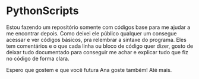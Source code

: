 # PythonScripts

Estou fazendo um repositório somente com códigos base para me ajudar a me encontrar depois. 
Como deixei ele público qualquer um consegue acessar e ver códigos básicos, pra relembrar a sintaxe do programa.
Eles tem comentários e o que cada linha ou bloco de código quer dizer, gosto de deixar tudo documentado para conseguir me achar e explicar tudo que fiz no código de forma clara.

Espero que gostem e que você futura Ana goste também!
Até mais.
